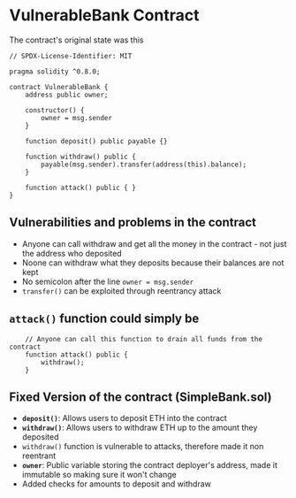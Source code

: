 # VulnerableBank Contract

The contract's original state was this

```solidity
// SPDX-License-Identifier: MIT

pragma solidity ^0.8.0;

contract VulnerableBank {
    address public owner;
    
    constructor() { 
        owner = msg.sender 
    }
    
    function deposit() public payable {}
    
    function withdraw() public { 
        payable(msg.sender).transfer(address(this).balance); 
    }
    
    function attack() public { }
}
```

## Vulnerabilities and problems in the contract
- Anyone can call withdraw and get all the money in the contract - not just the address who deposited
- Noone can withdraw what they deposits because their balances are not kept
- No semicolon after the line `owner = msg.sender`
- `transfer()` can be exploited through reentrancy attack

## `attack()` function could simply be
```solidity
    // Anyone can call this function to drain all funds from the contract
    function attack() public { 
        withdraw();
    }
```

## Fixed Version of the contract (SimpleBank.sol)

- **`deposit()`**: Allows users to deposit ETH into the contract
- **`withdraw()`**: Allows users to withdraw ETH up to the amount they deposited
- `withdraw()` function is vulnerable to attacks, therefore made it non reentrant
- **`owner`**: Public variable storing the contract deployer's address, made it immutable so making sure it won't change
- Added checks for amounts to deposit and withdraw 

